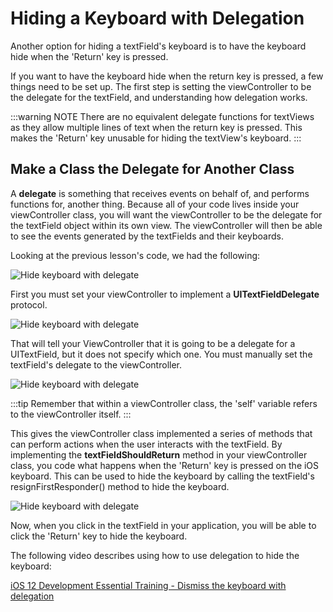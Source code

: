 # Hiding a Keyboard with Delegation

Another option for hiding a textField's keyboard is to have the keyboard hide when the 'Return' key is pressed.

If you want to have the keyboard hide when the return key is pressed, a few things need to be set up.  The first step is setting the viewController to be the delegate for the textField, and understanding how delegation works.

:::warning NOTE
There are no equivalent delegate functions for textViews as they allow multiple lines of text when the return key is pressed.  This makes the 'Return' key unusable for hiding the textView's keyboard.
:::

## Make a Class the Delegate for Another Class

A **delegate** is something that receives events on behalf of, and performs functions for, another thing.  Because all of your code lives inside your viewController class, you will want the viewController to be the delegate for the textField object within its own view.  The viewController will then be able to see the events generated by the textFields and their keyboards.

Looking at the previous lesson's code, we had the following:

![Hide keyboard with delegate](/F2020/assets/img/KeyDelegate_1.png)

First you must set your viewController to implement a **UITextFieldDelegate** protocol.

![Hide keyboard with delegate](/F2020/assets/img/KeyDelegate_2.png)

That will tell your ViewController that it is going to be a delegate for a UITextField, but it does not specify which one.  You must manually set the textField's delegate to the viewController.

![Hide keyboard with delegate](/F2020/assets/img/KeyDelegate_3.png)

:::tip
Remember that within a viewController class, the 'self' variable refers to the viewController itself.
:::

This gives the viewController class implemented a series of methods that can perform actions when the user interacts with the textField.  By implementing the **textFieldShouldReturn** method in your viewController class, you code what happens when the 'Return' key is pressed on the iOS keyboard.  This can be used to hide the keyboard by calling the textField's resignFirstResponder() method to hide the keyboard.

![Hide keyboard with delegate](/F2020/assets/img/KeyDelegate_4.png)

Now, when you click in the textField in your application, you will be able to click the 'Return' key to hide the keyboard.

The following video describes using how to use delegation to hide the keyboard:

[iOS 12 Development Essential Training - Dismiss the keyboard with delegation <Badge text="LinkedIn Learning"/>](https://www.linkedin.com/learning/ios-12-development-essential-training-1-fundamentals-ui-and-architecture/dismiss-the-keyboard-with-delegation?u=2199673)